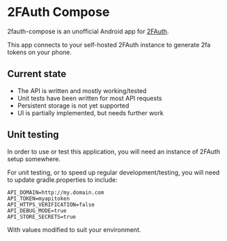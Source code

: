 # 2FAuth Compose

2fauth-compose is an unofficial Android app for [2FAuth](https://docs.2fauth.app/).

This app connects to your self-hosted 2FAuth instance to generate 2fa tokens on your phone.

## Current state

- The API is written and mostly working/tested
- Unit tests have been written for most API requests
- Persistent storage is not yet supported
- UI is partially implemented, but needs further work

## Unit testing

In order to use or test this application, you will need an instance of 2FAuth setup somewhere.

For unit testing, or to speed up regular development/testing, you will need to update gradle.properties to include:

```
API_DOMAIN=http://my.domain.com
API_TOKEN=myapitoken
API_HTTPS_VERIFICATION=false
API_DEBUG_MODE=true
API_STORE_SECRETS=true
```

With values modified to suit your environment.
